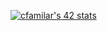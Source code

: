 
<!--### Hi there 👋

**CarminaF/CarminaF** is a ✨ _special_ ✨ repository because its `README.md` (this file) appears on your GitHub profile.

Here are some ideas to get you started:

- 🔭 I’m currently working on ... the 
- 🌱 I’m currently learning ...
- 👯 I’m looking to collaborate on ...
- 🤔 I’m looking for help with ...
- 💬 Ask me about ...
- 📫 How to reach me: ...
- 😄 Pronouns: ...
- ⚡ Fun fact: ...
-->
[![cfamilar's 42 stats](https://badge42.vercel.app/api/v2/cl8whfunh00210gmm24t8a3o6/stats?cursusId=21&coalitionId=179)](https://github.com/JaeSeoKim/badge42)
